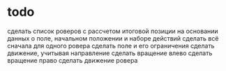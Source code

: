 # todo

сделать список роверов с рассчетом итоговой позиции на основании данных о поле, начальном положении и наборе действий
сделать всё сначала для одного ровера
сделать поле и его ограничения
сделать движение, учитывая направление
сделать вращение влево
сделать вращение право
сделать движение ровера
